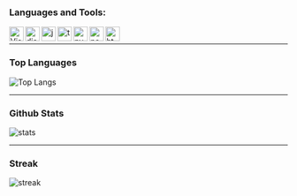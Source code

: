 ### Languages and Tools:

<img align="left" alt="Visual Studio Code" width="26px" src="https://i.imgur.com/LwSdAlE.png" />
<img align="left" alt="discord.js" width="26px" src="https://i.imgur.com/SI1DZf3.png" />
<img align="left" alt="js" width="26px" src="https://i.imgur.com/3u1wzwE.png" />
<img align="left" alt="ts" width="26px" src="https://i.imgur.com/vSgFULR.png" />
<img align="left" alt="py" width="26px" src="https://i.imgur.com/4pIzF9V.png" />
<img align="left" alt="node.js" width="26px" src="https://i.imgur.com/tYLFZBh.png" /> 
<img align="left" alt="html" width="26px" src="https://imgur.com/YB6ltnd.png"><br />






<hr />


### Top Languages
![Top Langs](https://github-readme-stats.vercel.app/api/top-langs/?username=marcussaw123&langs_count=8&theme=cobalt)



<hr />

### Github Stats

![stats](https://github-readme-stats.vercel.app/api?username=marcussaw123&count_private=true&theme=cobalt "Github Stats")

<hr />


### Streak
![streak](https://github-readme-streak-stats.herokuapp.com/?user=marcussaw123&theme=cobalt)
